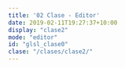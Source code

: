 ```yaml
---
title: '02 Clase - Editor'
date: 2019-02-11T19:27:37+10:00
display: "clase2"
mode: "editor"
id: "glsl_clase0"
clase: "/clases/clase2/"
---
```

 
